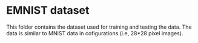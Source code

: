 # EMNIST dataset
This folder contains the dataset used for training and testing the data. The data is similar to MNIST data in cofigurations 
(i.e, 28*28 pixel images). 
